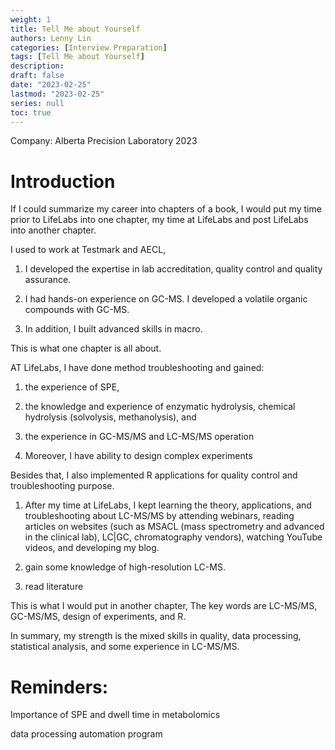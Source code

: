 ```yaml
---
weight: 1
title: Tell Me about Yourself
authors: Lenny Lin
categories: [Interview Preparation]
tags: [Tell Me about Yourself]
description: 
draft: false
date: "2023-02-25"
lastmod: "2023-02-25"
series: null
toc: true
---
```



Company: Alberta Precision Laboratory 2023



# Introduction

If I could summarize my career into chapters of a book, I would put my time prior to LifeLabs into one chapter, my time at LifeLabs and post LifeLabs into another chapter.  


I used to work at Testmark and AECL,  

1) I developed the expertise in lab accreditation, quality control and quality assurance.

2) I had hands-on experience on GC-MS. I developed a volatile organic compounds with GC-MS.  

3) In addition, I built advanced skills in macro. 

This is what one chapter is all about.


AT LifeLabs, I have done method troubleshooting and gained:  

1) the experience of SPE,  

2) the knowledge and experience of enzymatic hydrolysis, chemical hydrolysis (solvolysis, methanolysis), and  

3) the experience in GC-MS/MS and LC-MS/MS operation  

4) Moreover, I have ability to design complex experiments

Besides that, I also implemented R applications for quality control and troubleshooting purpose. 


1) After my time at LifeLabs, I kept learning the theory, applications, and troubleshooting about LC-MS/MS by attending webinars, reading articles on websites (such as MSACL (mass spectrometry and advanced in the clinical lab), LC|GC, chromatography vendors), watching YouTube videos, and developing my blog.

2) gain some knowledge of high-resolution LC-MS.

3) read literature

This is what I would put in another chapter, The key words are LC-MS/MS, GC-MS/MS, design of experiments, and R. 

In summary, my strength is the mixed skills in quality, data processing, statistical analysis, and some experience in LC-MS/MS.



# Reminders:

Importance of SPE and dwell time in metabolomics

data processing automation program

